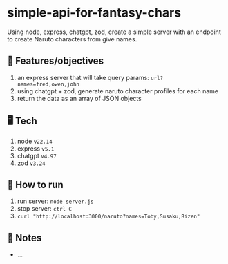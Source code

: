# simple-api-for-fantasy-chars

Using node, express, chatgpt, zod, create a simple server with an endpoint to create Naruto characters from give names.

## 🏁 Features/objectives

1. an express server that will take query params: `url?names=fred,owen,john`
2. using chatgpt + zod, generate naruto character profiles for each name
3. return the data as an array of JSON objects

## 🖥️ Tech

1. node `v22.14`
2. express `v5.1`
3. chatgpt `v4.97`
4. zod `v3.24`

## 🚀 How to run

1. run server: `node server.js`
2. stop server: `ctrl C`
3. `curl "http://localhost:3000/naruto?names=Toby,Susaku,Rizen"`

## 📝 Notes

- ...
